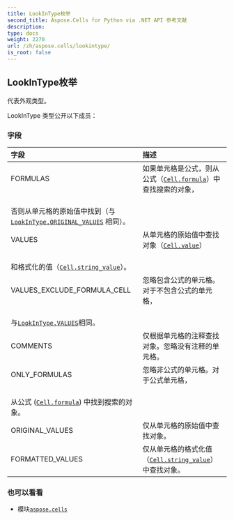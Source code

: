 ```yaml
---
title: LookInType枚举
second_title: Aspose.Cells for Python via .NET API 参考文献
description:
type: docs
weight: 2270
url: /zh/aspose.cells/lookintype/
is_root: false
---
```

## LookInType枚举
代表外观类型。



LookInType 类型公开以下成员：

### 字段
|字段|描述|
| :- | :- |
| FORMULAS |如果单元格是公式，则从公式（[`Cell.formula`](/cells/python-net/zh/aspose.cells/cell#formula)）中查找搜索的对象，<br/>否则从单元格的原始值中找到（与 [`LookInType.ORIGINAL_VALUES`](/cells/python-net/zh/aspose.cells/lookintype#ORIGINAL_VALUES) 相同）。|
| VALUES |从单元格的原始值中查找对象（[`Cell.value`](/cells/python-net/zh/aspose.cells/cell#value)）<br/>和格式化的值（[`Cell.string_value`](/cells/python-net/zh/aspose.cells/cell#string_value)）。|
| VALUES_EXCLUDE_FORMULA_CELL |忽略包含公式的单元格。对于不包含公式的单元格，<br/>与[`LookInType.VALUES`](/cells/python-net/zh/aspose.cells/lookintype#VALUES)相同。|
| COMMENTS |仅根据单元格的注释查找对象。忽略没有注释的单元格。|
| ONLY_FORMULAS |忽略非公式的单元格。对于公式单元格，<br/>从公式 ([`Cell.formula`](/cells/python-net/zh/aspose.cells/cell#formula)) 中找到搜索的对象。|
| ORIGINAL_VALUES |仅从单元格的原始值中查找对象。|
| FORMATTED_VALUES |仅从单元格的格式化值（[`Cell.string_value`](/cells/python-net/zh/aspose.cells/cell#string_value)）中查找对象。|



### 也可以看看
* 模块[`aspose.cells`](..)
